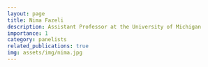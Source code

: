 ```yaml
---
layout: page
title: Nima Fazeli
description: Assistant Professor at the University of Michigan
importance: 1
category: panelists
related_publications: true
img: assets/img/nima.jpg
---
```


